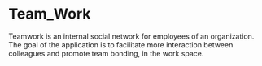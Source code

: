 # Team_Work
Teamwork is an internal social network for employees of an organization. The goal of the application is to facilitate more interaction between colleagues and promote team bonding, in the work space.
